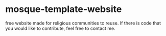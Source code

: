 # mosque-template-website
free website made for religious communities to reuse. If there is code that you would like to contribute, feel free to contact me.
